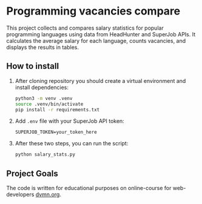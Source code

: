 # Programming vacancies compare #

This project collects and compares salary statistics for popular programming languages using data from HeadHunter and SuperJob APIs. It calculates the average salary for each language, counts vacancies, and displays the results in tables.

## How to install ##

1. After cloning repository you should create a virtual environment and install dependencies:

    ```bash
    python3 -m venv .venv
    source .venv/bin/activate
    pip install -r requirements.txt
    ```

2. Add `.env` file with your SuperJob API token:

    ```
    SUPERJOB_TOKEN=your_token_here
    ```

3. After these two steps, you can run the script:

    ```bash
    python salary_stats.py
    ```

## Project Goals

The code is written for educational purposes on online-course for web-developers [dvmn.org](https://dvmn.org).
